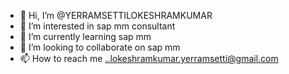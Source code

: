 - 👋 Hi, I’m @YERRAMSETTILOKESHRAMKUMAR
- 👀 I’m interested in sap mm consultant
- 🌱 I’m currently learning sap mm
- 💞️ I’m looking to collaborate on sap mm
- 📫 How to reach me ..lokeshramkumar.yerramsetti@gmail.com

<!---
YERRAMSETTILOKESHRAMKUMAR/YERRAMSETTILOKESHRAMKUMAR is a ✨ special ✨ repository because its `README.md` (this file) appears on your GitHub profile.
You can click the Preview link to take a look at your changes.
--->
